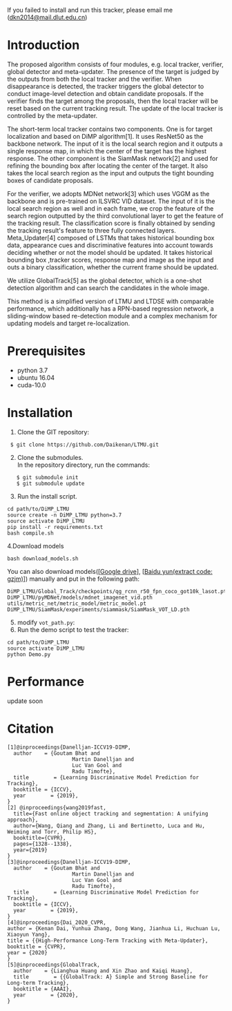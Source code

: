 
If you failed to install and run this tracker, please email me (<dkn2014@mail.dlut.edu.cn>)

# Introduction

The proposed algorithm consists of four modules, e.g. local tracker, verifier, global detector and meta-updater. The presence of the target is judged by the outputs from both the local tracker and the verifier. When disappearance is detected, the tracker triggers the global detector to conduct image-level detection and obtain candidate proposals. If the verifier finds the target among the proposals, then the local tracker will be reset based on the current tracking result. The update of the local tracker is controlled by the meta-updater.

The short-term local tracker contains two components. One is for target localization and based on DiMP algorithm[1]. It uses ResNet50 as the backbone network. The input of it is the local search region and it outputs a single response map, in which the center of the target has the highest response. The other component is the SiamMask network[2] and used for refining the bounding box after locating the center of the target. It also takes the local search region as the input and outputs the tight bounding boxes of candidate proposals. 

For the verifier, we adopts MDNet network[3] which uses VGGM as the backbone and is pre-trained on ILSVRC VID dataset. The input of it is the local search region as well and in each frame, we crop the feature of the search region outputted by the third convolutional layer to get the feature of the tracking result. The classification score is finally obtained by sending the tracking result's feature to three fully connected layers.
Meta_Updater[4] composed of LSTMs that takes historical bounding box data, appearance cues and discriminative features into account towards deciding whether or not the model should be updated. It takes historical bounding box ,tracker scores, response map and image as the input and outs a binary classification, whether the current frame should be updated. 

We utilize GlobalTrack[5] as the global detector, which is a one-shot detection algorithm and can search the candidates in the whole image.

This method is a simplified version of LTMU and LTDSE with comparable performance, which additionally has a RPN-based regression network, a sliding-window based re-detection module and a complex mechanism for updating models and target re-localization.

# Prerequisites

* python 3.7
* ubuntu 16.04
* cuda-10.0

# Installation
1. Clone the GIT repository:
```
 $ git clone https://github.com/Daikenan/LTMU.git
```
2. Clone the submodules.  
   In the repository directory, run the commands:
```
   $ git submodule init  
   $ git submodule update
```
3. Run the install script. 
```
cd path/to/DiMP_LTMU
source create -n DiMP_LTMU python=3.7
source activate DiMP_LTMU
pip install -r requirements.txt
bash compile.sh
```
4.Download models
```
bash download_models.sh
```
You can also download models([[Google drive](https://drive.google.com/open?id=1_IOhsY4SJPQvEhbPP1sttGHpn81vfjIW)], [[Baidu yun(extract code: gzjm)](https://pan.baidu.com/s/1-ZReq_Ls63IqsSQ28rdTXA)]) manually and put in the following path:
```
DiMP_LTMU/Global_Track/checkpoints/qg_rcnn_r50_fpn_coco_got10k_lasot.pth
DiMP_LTMU/pyMDNet/models/mdnet_imagenet_vid.pth
utils/metric_net/metric_model/metric_model.pt
DiMP_LTMU/SiamMask/experiments/siammask/SiamMask_VOT_LD.pth
```
5. modify ``vot_path.py``:
6. Run the demo script to test the tracker:
```
cd path/to/DiMP_LTMU
source activate DiMP_LTMU
python Demo.py
```
# Performance
update soon
# Citation
```
[1]@inproceedings{Danelljan-ICCV19-DIMP,
  author    = {Goutam Bhat and
                     Martin Danelljan and
                     Luc Van Gool and
                     Radu Timofte},
  title        = {Learning Discriminative Model Prediction for Tracking},
  booktitle = {ICCV},
  year        = {2019},
}
[2] @inproceedings{wang2019fast,
  title={Fast online object tracking and segmentation: A unifying approach},
  author={Wang, Qiang and Zhang, Li and Bertinetto, Luca and Hu, Weiming and Torr, Philip HS},
  booktitle={CVPR},
  pages={1328--1338},
  year={2019}
}
[3]@inproceedings{Danelljan-ICCV19-DIMP,
  author    = {Goutam Bhat and
                     Martin Danelljan and
                     Luc Van Gool and
                     Radu Timofte},
  title        = {Learning Discriminative Model Prediction for Tracking},
  booktitle = {ICCV},
  year        = {2019},
}
[4]@inproceedings{Dai_2020_CVPR,
author = {Kenan Dai, Yunhua Zhang, Dong Wang, Jianhua Li, Huchuan Lu, Xiaoyun Yang},
title = {{High-Performance Long-Term Tracking with Meta-Updater},
booktitle = {CVPR},
year = {2020}
}
[5]@inproceedings{GlobalTrack,
  author    = {Lianghua Huang and Xin Zhao and Kaiqi Huang},
  title        = {{GlobalTrack: A} Simple and Strong Baseline for Long-term Tracking},
  booktitle = {AAAI},
  year        = {2020},
}
